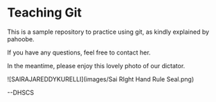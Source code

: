 # Teaching Git

This is a sample repository to practice using git, as kindly explained by pahoobe.

If you have any questions, feel free to contact her.

In the meantime, please enjoy this lovely photo of our dictator.

![SAIRAJAREDDYKURELLI](images/Sai RIght Hand Rule Seal.png)

--DHSCS